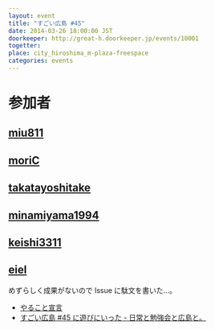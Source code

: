 ```yaml
---
layout: event
title: "すごい広島 #45"
date: 2014-03-26 18:00:00 JST
doorkeeper: http://great-h.doorkeeper.jp/events/10001
togetter: 
place: city_hiroshima_m-plaza-freespace
categories: events
---
```


# 参加者


## [miu811](https://github.com/miu811)


## [moriC](https://github.com/moriC)


## [takatayoshitake](http://twitter.com/takatayoshitake)


## [minamiyama1994](https://github.com/minamiyama1994)


## [keishi3311](https://github.com/keishi3311)


## [eiel](http://eiel.info/)

めずらしく成果がないので Issue に駄文を書いた…。

* [やること宣言](https://github.com/great-h/great-h.github.io/issues/773)
* [すごい広島 #45 に遊びにいった - 日常と勉強会と広島と。](http://eielh-life.tumblr.com/post/80789105450/45)
